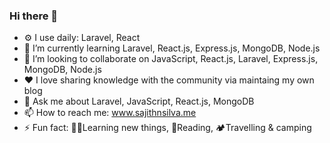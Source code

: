 ### Hi there 👦


- ⚙️ I use daily: Laravel, React
- 🌱 I’m currently learning Laravel, React.js, Express.js, MongoDB, Node.js 
- 👯 I’m looking to collaborate on JavaScript, React.js, Laravel, Express.js, MongoDB, Node.js 
- ❤ I love sharing knowledge with the community via maintaing my own blog 
- 💬 Ask me about Laravel, JavaScript, React.js, MongoDB
- 📫 How to reach me: www.sajithnsilva.me
- ⚡ Fun fact: 👨‍💻Learning new things, 📖Reading, 🏕️Travelling & camping  

